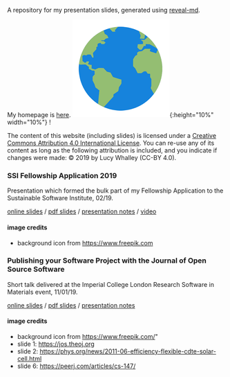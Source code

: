 A repository for my presentation slides, generated using [reveal-md](https://github.com/webpro/reveal-md).  

My homepage is [here](https://lucydot.github.io). ![](./world.png){:height="10%" width="10%"}
!

The content of this website (including slides) is licensed under a [Creative Commons Attribution 4.0 International License](https://creativecommons.org/licenses/by/4.0/). 
You can re-use any of its content as long as the following attribution is included, and you indicate if changes were made: © 2019 by Lucy Whalley (CC-BY 4.0). 

### SSI Fellowship Application 2019

Presentation which formed the bulk part of my Fellowship Application to the Sustainable Software Institute, 02/19.

[online slides](https://lucydot.github.io/slides/SSI_0219) / [pdf slides](https://lucydot.github.io/slides/SSI_0219/SSI_0219.pdf) / [presentation notes](https://github.com/lucydot/slides/raw/gh-pages/SSI_0219/SSI0219_notes) / [video]()

#### image credits

- background icon from https://www.freepik.com


### Publishing your Software Project with the Journal of Open Source Software

Short talk delivered at the Imperial College London Research Software in Materials event, 11/01/19.

[online slides](https://lucydot.github.io/slides/JOSS_0119) / [pdf slides](https://lucydot.github.io/slides/JOSS_0119/JOSS_0119.pdf) / [presentation notes](https://github.com/lucydot/slides/raw/gh-pages/JOSS_0119/JOSS_0119_notes.md)

#### image credits

- background icon from https://www.freepik.com/" 
- slide 1: https://jos.theoj.org
- slide 2: https://phys.org/news/2011-06-efficiency-flexible-cdte-solar-cell.html  
- slide 6: https://peerj.com/articles/cs-147/


